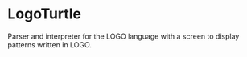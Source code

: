 # LogoTurtle

Parser and interpreter for the LOGO language with a screen to display patterns written in LOGO.
